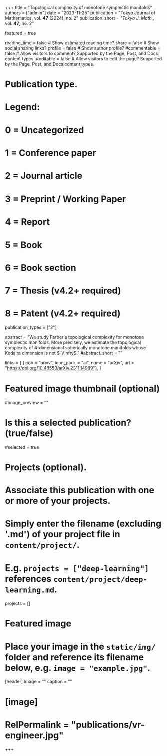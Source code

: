 +++
title = "Topological complexity of monotone symplectic manifolds"
authors = ["admin"]
date = "2023-11-25"
publication = "Tokyo Journal of Mathematics, vol. **47** (2024), no. 2"
publication_short = "*Tokyo J. Math.*, vol. **47**, no. 2"

featured = true

reading_time = false  # Show estimated reading time?
share = false  # Show social sharing links?
profile = false  # Show author profile?
#commentable = false  # Allow visitors to comment? Supported by the Page, Post, and Docs content types.
#editable = false  # Allow visitors to edit the page? Supported by the Page, Post, and Docs content types.

# Publication type.
# Legend:
# 0 = Uncategorized
# 1 = Conference paper
# 2 = Journal article
# 3 = Preprint / Working Paper
# 4 = Report
# 5 = Book
# 6 = Book section
# 7 = Thesis (v4.2+ required)
# 8 = Patent (v4.2+ required)
publication_types = ["2"]

abstract = "We study Farber's topological complexity for monotone symplectic manifolds. More precisely, we estimate the topological complexity of 4-dimensional spherically monotone manifolds whose Kodaira dimension is not $-\\infty$."
#abstract_short = ""

links = [
  {icon = "arxiv", icon_pack = "ai", name = "arXiv", url = "https://doi.org/10.48550/arXiv.2311.14989"},
  ]

# Featured image thumbnail (optional)
#image_preview = ""

# Is this a selected publication? (true/false)
#selected = true

# Projects (optional).
#   Associate this publication with one or more of your projects.
#   Simply enter the filename (excluding '.md') of your project file in `content/project/`.
#   E.g. `projects = ["deep-learning"]` references `content/project/deep-learning.md`.
projects = []

# Featured image
# Place your image in the `static/img/` folder and reference its filename below, e.g. `image = "example.jpg"`.
[header]
image = ""
caption = ""

# [image]
# RelPermalink = "publications/vr-engineer.jpg"
+++

